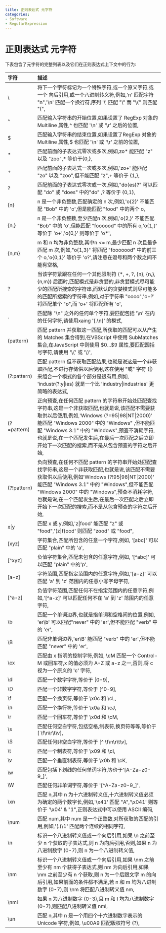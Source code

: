 ```yaml
---
title: 正则表达式 元字符
categories:
- Software
- RegularExpression
---
```

# 正则表达式 元字符

下表包含了元字符的完整列表以及它们在正则表达式上下文中的行为:

| 字符        | 描述                                                         |
| :---------- | :----------------------------------------------------------- |
| \           | 将下一个字符标记为一个特殊字符,或一个原义字符,或一个 向后引用,或一个八进制转义符,例如,'n' 匹配字符 "n",'\n' 匹配一个换行符,序列 '\\' 匹配 "\\" 而 "\\(" 则匹配 "(", |
| ^           | 匹配输入字符串的开始位置,如果设置了 RegExp 对象的 Multiline 属性,^ 也匹配 '\n' 或 '\r' 之后的位置, |
| $           | 匹配输入字符串的结束位置,如果设置了RegExp 对象的 Multiline 属性,$ 也匹配 '\n' 或 '\r' 之前的位置, |
| *           | 匹配前面的子表达式零次或多次,例如,zo* 能匹配 "z" 以及 "zoo",* 等价于{0,}, |
| +           | 匹配前面的子表达式一次或多次,例如,'zo+' 能匹配 "zo" 以及 "zoo",但不能匹配 "z",+ 等价于 {1,}, |
| ?           | 匹配前面的子表达式零次或一次,例如,"do(es)?" 可以匹配 "do" 或 "does" 中的"do" ,? 等价于 {0,1}, |
| {n}         | n 是一个非负整数,匹配确定的 n 次,例如,'o{2}' 不能匹配 "Bob" 中的 'o',但是能匹配 "food" 中的两个 o, |
| {n,}        | n 是一个非负整数,至少匹配n 次,例如,'o{2,}' 不能匹配 "Bob" 中的 'o',但能匹配 "foooood" 中的所有 o,'o{1,}' 等价于 'o+','o{0,}' 则等价于 'o*', |
| {n,m}       | m 和 n 均为非负整数,其中n <= m,最少匹配 n 次且最多匹配 m 次,例如,"o{1,3}" 将匹配 "fooooood" 中的前三个 o,'o{0,1}' 等价于 'o?',请注意在逗号和两个数之间不能有空格, |
| ?           | 当该字符紧跟在任何一个其他限制符 (*, +, ?, {n}, {n,}, {n,m}) 后面时,匹配模式是非贪婪的,非贪婪模式尽可能少的匹配所搜索的字符串,而默认的贪婪模式则尽可能多的匹配所搜索的字符串,例如,对于字符串 "oooo",'o+?' 将匹配单个 "o",而 'o+' 将匹配所有 'o', |
| .           | 匹配除 "\n" 之外的任何单个字符,要匹配包括 '\n' 在内的任何字符,请使用xaing '[.\n]' 的模式, |
| (pattern)   | 匹配 pattern 并获取这一匹配,所获取的匹配可以从产生的 Matches 集合得到,在VBScript 中使用 SubMatches 集合,在JavaScript 中则使用 \$0...$9 属性,要匹配圆括号字符,请使用 '\\(' 或 '\\)', |
| (?:pattern) | 匹配 pattern 但不获取匹配结果,也就是说这是一个非获取匹配,不进行存储供以后使用,这在使用 "或" 字符 (\|) 来组合一个模式的各个部分是很有用,例如, 'industr(?:y\|ies) 就是一个比 'industry\|industries' 更简略的表达式, |
| (?=pattern) | 正向预查,在任何匹配 pattern 的字符串开始处匹配查找字符串,这是一个非获取匹配,也就是说,该匹配不需要获取供以后使用,例如,'Windows (?=95\|98\|NT\|2000)' 能匹配 "Windows 2000" 中的 "Windows" ,但不能匹配 "Windows 3.1" 中的 "Windows",预查不消耗字符,也就是说,在一个匹配发生后,在最后一次匹配之后立即开始下一次匹配的搜索,而不是从包含预查的字符之后开始, |
| (?!pattern) | 负向预查,在任何不匹配 pattern 的字符串开始处匹配查找字符串,这是一个非获取匹配,也就是说,该匹配不需要获取供以后使用,例如'Windows (?!95\|98\|NT\|2000)' 能匹配 "Windows 3.1" 中的 "Windows",但不能匹配 "Windows 2000" 中的 "Windows",预查不消耗字符,也就是说,在一个匹配发生后,在最后一次匹配之后立即开始下一次匹配的搜索,而不是从包含预查的字符之后开始, |
| x\|y        | 匹配 x 或 y,例如,'z\|food' 能匹配 "z" 或 "food",'(z\|f)ood' 则匹配 "zood" 或 "food", |
| [xyz]       | 字符集合,匹配所包含的任意一个字符,例如, '[abc]' 可以匹配 "plain" 中的 'a', |
| [^xyz]      | 负值字符集合,匹配未包含的任意字符,例如, '\[^abc]' 可以匹配 "plain" 中的'p', |
| [a-z]       | 字符范围,匹配指定范围内的任意字符,例如,'[a-z]' 可以匹配 'a' 到 'z' 范围内的任意小写字母字符, |
| [^a-z]      | 负值字符范围,匹配任何不在指定范围内的任意字符,例如,'\[^a-z]' 可以匹配任何不在 'a' 到 'z' 范围内的任意字符, |
| \b          | 匹配一个单词边界,也就是指单词和空格间的位置,例如, 'er\b' 可以匹配"never" 中的 'er',但不能匹配 "verb" 中的 'er', |
| \B          | 匹配非单词边界,'er\B' 能匹配 "verb" 中的 'er',但不能匹配 "never" 中的 'er', |
| \cx         | 匹配由 x 指明的控制字符,例如, \cM 匹配一个 Control-M 或回车符,x 的值必须为 A-Z 或 a-z 之一,否则,将 c 视为一个原义的 'c' 字符, |
| \d          | 匹配一个数字字符,等价于 [0-9],                             |
| \D          | 匹配一个非数字字符,等价于 \[^0-9],                         |
| \f          | 匹配一个换页符,等价于 \x0c 和 \cL,                         |
| \n          | 匹配一个换行符,等价于 \x0a 和 \cJ,                         |
| \r          | 匹配一个回车符,等价于 \x0d 和 \cM,                         |
| \s          | 匹配任何空白字符,包括空格,制表符,换页符等等,等价于 [ \f\n\r\t\v], |
| \S          | 匹配任何非空白字符,等价于 \[^ \f\n\r\t\v],                 |
| \t          | 匹配一个制表符,等价于 \x09 和 \cI,                         |
| \v          | 匹配一个垂直制表符,等价于 \x0b 和 \cK,                     |
| \w          | 匹配包括下划线的任何单词字符,等价于'[A-Za-z0-9_]',         |
| \W          | 匹配任何非单词字符,等价于 '\[^A-Za-z0-9_]',                |
| \xn         | 匹配 n,其中 n 为十六进制转义值,十六进制转义值必须为确定的两个数字长,例如,'\x41' 匹配 "A",'\x041' 则等价于 '\x04' & "1",正则表达式中可以使用 ASCII 编码, |
| \num        | 匹配 num,其中 num 是一个正整数,对所获取的匹配的引用,例如,'(.)\1' 匹配两个连续的相同字符, |
| \n          | 标识一个八进制转义值或一个向后引用,如果 \n 之前至少 n 个获取的子表达式,则 n 为向后引用,否则,如果 n 为八进制数字 (0-7),则 n 为一个八进制转义值, |
| \nm         | 标识一个八进制转义值或一个向后引用,如果 \nm 之前至少有 nm 个获得子表达式,则 nm 为向后引用,如果 \nm 之前至少有 n 个获取,则 n 为一个后跟文字 m 的向后引用,如果前面的条件都不满足,若 n 和 m 均为八进制数字 (0-7),则 \nm 将匹配八进制转义值 nm, |
| \nml        | 如果 n 为八进制数字 (0-3),且 m 和 l 均为八进制数字 (0-7),则匹配八进制转义值 nml, |
| \un         | 匹配 n,其中 n 是一个用四个十六进制数字表示的 Unicode 字符,例如, \u00A9 匹配版权符号 (?), |